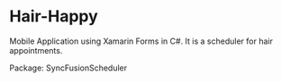 # Hair-Happy
Mobile Application using Xamarin Forms in C#. It is a scheduler for hair appointments.

Package:
SyncFusionScheduler
